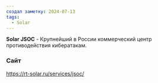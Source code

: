 ```yaml
---
создал заметку: 2024-07-13
tags:
  - Solar
---
```

**Solar JSOC** - Крупнейший в России коммерческий центр противодействия кибератакам. 

### Сайт
https://rt-solar.ru/services/jsoc/